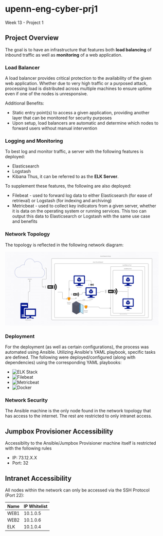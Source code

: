 # upenn-eng-cyber-prj1
Week 13 - Project 1

## Project  Overview

The goal is to have an infrastructure that features both **load balancing** of inbound traffic as well as **monitoring** of a web application.

### Load Balancer
A load balancer provides critical protection to the availability of the given web application. Whether due to very high traffic or a purposed attack, processing load is distributed across multiple machines to ensure uptime even if one of the nodes is unresponsive.

Additional Benefits:
- Static entry point(s) to access a given application, providing another layer that can be monitored for security purposes
- Upon setup, load balancers are automatic and determine which nodes to forward users without manual intervention

### Logging and Monitoring
To best log and monitor traffic, a server with the following features is deployed:
- Elasticsearch
- Logstash
- Kibana
Thus, it can be referred to as the **ELK Server**.

To supplement these features, the following are also deployed:
- Filebeat - used to forward log data to either Elasticsearch (for ease of retrieval) or Logstash (for indexing and archiving)
- Metricbeat - used to collect key indicators from a given server, whether it is data on the operating system or running services. This too can output this data to Elasticsearch or Logstash with the same use case and benefits

### Network Topology

The topology is reflected in the following network diagram: 

![Net_Topology](img/topology.png)

### Deployment

For the deployment (as well as certain configurations), the process was automated using Ansible. Utilizing Ansible's YAML playbook, specific tasks are defined. The following were deployed/configured (along with dependencies) using the corresponding YAML playbooks:


- ![ELK Stack](yaml/ELK.yaml)
- ![Filebeat](yaml/filebeat.yaml)
- ![Metricbeat](yaml/metricbeat.yaml)
- ![Docker](yaml/docker.yaml)

### Network Security
The Ansible machine is the only node found in the network topology that has access to the internet. The rest are restricted to only intranet access. 

## Jumpbox Provisioner Accessibility
Accessiblity to the Ansible/Jumpbox Provisioner machine itself is restricted with the following rules
- IP: 73.12.X.X
- Port: 32

## Intranet Accessibility
All nodes within the network can only be accessed via the SSH Protocol (Port 22):


| Name     | IP Whitelist        |
|----------|---------------------|
| WEB1     | 10.1.0.5            |
| WEB2     | 10.1.0.6            |
| ELK      | 10.1.0.4            |
